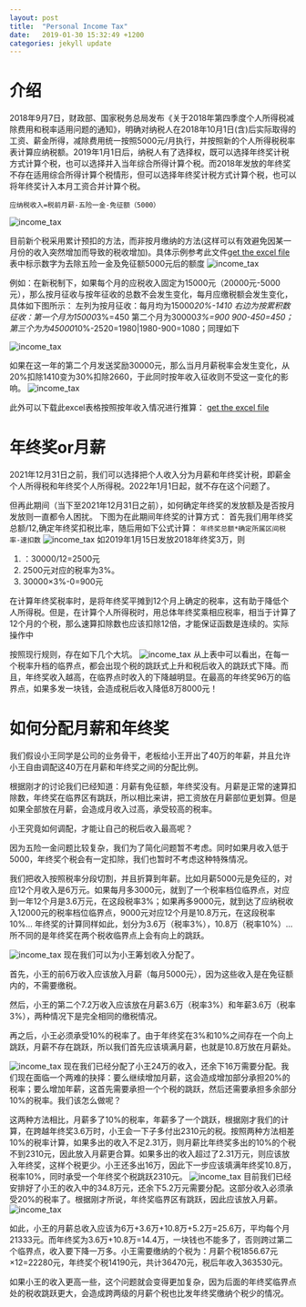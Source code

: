 ```yaml
---
layout: post
title:  "Personal Income Tax"
date:   2019-01-30 15:32:49 +1200
categories: jekyll update
---
```


# 介绍
2018年9月7日，财政部、国家税务总局发布《关于2018年第四季度个人所得税减除费用和税率适用问题的通知》，明确对纳税人在2018年10月1日(含)后实际取得的工资、薪金所得，减除费用统一按照5000元/月执行，并按照新的个人所得税税率表计算应纳税额。2019年1月1日后，纳税人有了选择权，既可以选择年终奖计税方式计算个税，也可以选择并入当年综合所得计算个税。而2018年发放的年终奖不存在适用综合所得计算个税情形，但可以选择年终奖计税方式计算个税，也可以将年终奖计入本月工资合并计算个税。

`应纳税收入=税前月薪-五险一金-免征额（5000）`

![income_tax](https://eric-mei.github.io/blog/image/income_tax_rate.png)




目前新个税采用累计预扣的方法，而非按月缴纳的方法(这样可以有效避免因某一月份的收入突然增加而导致的税收增加)。具体示例参考此文件[get the excel file](https://eric-mei.github.io/blog/image/example1.xlsx)
表中标示数字为去除五险一金及免征额5000元后的额度
![income_tax](https://eric-mei.github.io/blog/image/annual1.png)


例如：在新税制下，如果每个月的应税收入固定为15000元（20000元-5000元），那么按月征收与按年征收的总数不会发生变化，每月应缴税额会发生变化，具体如下图所示：
左列为按月征收：每月均为15000*20%-1410
右边为按累积数征收：第一个月为15000*3%=450
第二个月为30000*3%=900 900-450=450；
第三个为为45000*10%-2520=1980|1980-900=1080；同理如下

![income_tax](https://eric-mei.github.io/blog/image/example2.png)

如果在这一年的第二个月发送奖励30000元，那么当月月薪税率会发生变化，从20%扣除1410变为30%扣除2660，于此同时按年收入征收则不受这一变化的影响。
![income_tax](https://eric-mei.github.io/blog/image/example3.png)

此外可以下载此excel表格按照按年收入情况进行推算：
[get the excel file](https://eric-mei.github.io/blog/image/income_tax.xlsx)


# 年终奖or月薪

2021年12月31日之前，我们可以选择把个人收入分为月薪和年终奖计税，即薪金个人所得税和年终奖个人所得税。2022年1月1日起，就不存在这个问题了。

但再此期间（当下至2021年12月31日之前），如何确定年终奖的发放额及是否按月发放则一直都令人困扰。
下图为在此期间年终奖的计算方式：
首先我们用年终奖总额/12,确定年终奖扣税比率，随后用如下公式计算：
`年终奖总额*确定所属区间税率-速扣数`
![income_tax](https://eric-mei.github.io/blog/image/award.png)
如2019年1月15日发放2018年终奖3万，则
1. ：30000/12=2500元
2. 2500元对应的税率为3%。
3. 30000×3%-0=900元

在计算年终奖税率时，是将年终奖平摊到12个月上确定的税率，这有助于降低个人所得税。但是，在计算个人所得税时，用总体年终奖乘相应税率，相当于计算了12个月的个税，那么速算扣除数也应该扣除12倍，才能保证函数是连续的。实际操作中

按照现行规则，存在如下几个大坑。
![income_tax](https://eric-mei.github.io/blog/image/example4.png)
从上表中可以看出，在每一个税率升档的临界点，都会出现个税的跳跃式上升和税后收入的跳跃式下降。而且，年终奖收入越高，在临界点时收入的下降越明显。在最高的年终奖96万的临界点，如果多发一块钱，会造成税后收入降低8万8000元！

# 如何分配月薪和年终奖

我们假设小王同学是公司的业务骨干，老板给小王开出了40万的年薪，并且允许小王自由调配这40万在月薪和年终奖之间的分配比例。

根据刚才的讨论我们已经知道：月薪有免征额，年终奖没有。月薪是正常的速算扣除数，年终奖在临界区有跳跃，所以相比来讲，把工资放在月薪部位更划算。但是如果全部放在月薪，会造成月收入过高，承受较高的税率。

小王究竟如何调配，才能让自己的税后收入最高呢？

因为五险一金问题比较复杂，我们为了简化问题暂不考虑。同时如果月收入低于5000，年终奖个税会有一定扣除，我们也暂时不考虑这种特殊情况。

我们把收入按照税率分段切割，并且折算到年薪。比如月薪5000元是免征的，对应12个月收入是6万元。如果每月多3000元，就到了一个税率档位临界点，对应到一年12个月是3.6万元，在这段税率3%；如果再多9000元，就到达了应纳税收入12000元的税率档位临界点，9000元对应12个月是10.8万元，在这段税率10%… 年终奖的计算同样如此，划分为3.6万（税率3%），10.8万（税率10%）…所不同的是年终奖在两个税收临界点上会有向上的跳跃。

![income_tax](https://eric-mei.github.io/blog/image/example5.png)
现在我们可以为小王筹划收入分配了。

首先，小王的前6万收入应该放入月薪（每月5000元），因为这些收入是在免征额内的，不需要缴税。

然后，小王的第二个7.2万收入应该放在月薪3.6万（税率3%）和年薪3.6万（税率3%），两种情况下是完全相同的缴税情况。

再之后，小王必须承受10%的税率了。由于年终奖在3%和10%之间存在一个向上跳跃，月薪不存在跳跃，所以我们首先应该填满月薪，也就是10.8万放在月薪处。

![income_tax](https://eric-mei.github.io/blog/image/example6.png)
现在我们已经分配了小王24万的收入，还余下16万需要分配。我们现在面临一个两难的抉择：要么继续增加月薪，这会造成增加部分承担20%的税率；要么增加年薪，这首先需要承担一个个税的跳跃，然后还需要承担多余部分10%的税率。我们该怎么做呢？

这两种方法相比，月薪多了10%的税率，年薪多了一个跳跃，根据刚才我们的计算，在跨越年终奖3.6万时，小王会一下子多付出2310元的税。按照两种方法相差10%的税率计算，如果多出的收入不足2.31万，则月薪比年终奖多出的10%的个税不到2310元，因此放入月薪更合算。如果多出的收入超过了2.31万元，则应该放入年终奖，这样个税更少。小王还多出16万，因此下一步应该填满年终奖10.8万，税率10%，同时承受一个年终奖个税跳跃2310元。
![income_tax](https://eric-mei.github.io/blog/image/example7.png)
目前我们已经安排好了小王的收入中的34.8万元，还余下5.2万元需要分配。这部分收入必须承受20%的税率了。根据刚才所说，年终奖临界区有跳跃，因此应该放入月薪。
![income_tax](https://eric-mei.github.io/blog/image/example8.png)

如此，小王的月薪总收入应该为6万+3.6万+10.8万+5.2万=25.6万，平均每个月21333元。而年终奖为3.6万+10.8万=14.4万，一块钱也不能多了，否则跨过第二个临界点，收入要下降一万多。小王需要缴纳的个税为：月薪个税1856.67元×12=22280元，年终奖个税14190元，共计36470元，税后年收入363530元。

如果小王的收入更高一些，这个问题就会变得更加复杂，因为后面的年终奖临界点处的税收跳跃更大，会造成跨两级的月薪个税也比发年终奖缴纳个税少的情况。
